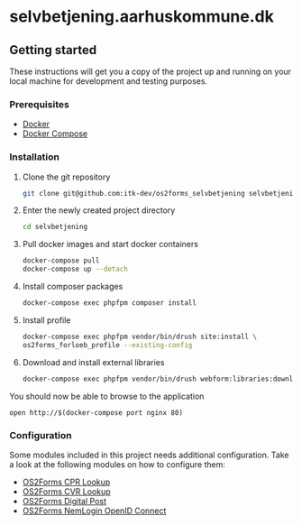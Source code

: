 # selvbetjening.aarhuskommune.dk

## Getting started

These instructions will get you a copy of the project up and running on your local machine for development and testing purposes.

### Prerequisites

* [Docker](https://www.docker.com/)
* [Docker Compose](https://docs.docker.com/compose/)

### Installation

1. Clone the git repository
   ```sh
   git clone git@github.com:itk-dev/os2forms_selvbetjening selvbetjening
   ```

2. Enter the newly created project directory
   ```sh
   cd selvbetjening
   ```

3. Pull docker images and start docker containers
   ```sh
   docker-compose pull
   docker-compose up --detach

4. Install composer packages
   ```sh
   docker-compose exec phpfpm composer install
   ```

5. Install profile
   ```sh
   docker-compose exec phpfpm vendor/bin/drush site:install \
   os2forms_forloeb_profile --existing-config
   ```

6. Download and install external libraries
   ```sh
   docker-compose exec phpfpm vendor/bin/drush webform:libraries:download
   ```

You should now be able to browse to the application

```shell
open http://$(docker-compose port nginx 80)
```

### Configuration

Some modules included in this project needs additional configuration.
Take a look at the following modules on how to configure them:

* [OS2Forms CPR Lookup](https://github.com/itk-dev/os2forms_cpr_lookup)
* [OS2Forms CVR Lookup](https://github.com/itk-dev/os2forms_cvr_lookup)
* [OS2Forms Digital Post](https://github.com/itk-dev/os2forms_digital_post)
* [OS2Forms NemLogin OpenID Connect](https://github.com/itk-dev/os2forms_nemlogin_openid_connect)
